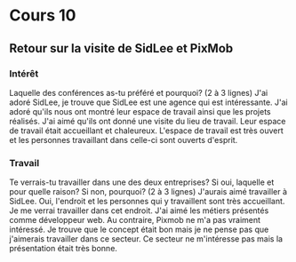 # Cours 10
## Retour sur la visite de SidLee et PixMob

### Intérêt
Laquelle des conférences as-tu préféré et pourquoi? (2 à 3 lignes) 
J'ai adoré SidLee, je trouve que SidLee est une agence qui est intéressante. J'ai adoré qu'ils nous ont montré leur espace de travail ainsi que les projets réalisés. J'ai aimé qu'ils ont donné une visite du lieu de travail. Leur espace de travail était accueillant et chaleureux. L'espace de travail est très ouvert et les personnes travaillant dans celle-ci sont ouverts d'esprit.
### Travail
Te verrais-tu travailler dans une des deux entreprises? Si oui, laquelle et pour quelle raison? Si non, pourquoi? (2 à 3 lignes)
J'aurais aimé travailler à SidLee. Oui, l'endroit et les personnes qui y travaillent sont très accueillant. Je me verrai travailler dans cet endroit. J'ai aimé les métiers présentés comme développeur web. Au contraire, Pixmob ne m'a pas vraiment intéressé. Je trouve que le concept était bon mais je ne pense pas que j'aimerais travailler dans ce secteur. Ce secteur ne m'intéresse pas mais la présentation était très bonne.
